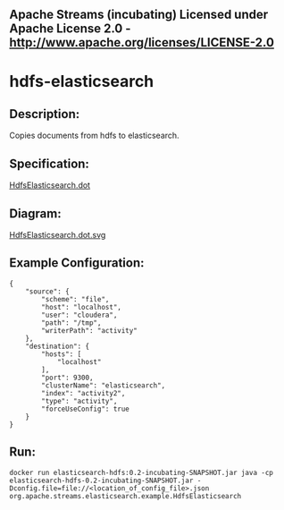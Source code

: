 Apache Streams (incubating)
Licensed under Apache License 2.0 - http://www.apache.org/licenses/LICENSE-2.0
--------------------------------------------------------------------------------

hdfs-elasticsearch
==============================

Description:
-----------------

Copies documents from hdfs to elasticsearch.

Specification:
-----------------

[HdfsElasticsearch.dot](HdfsElasticsearch.dot "HdfsElasticsearch.dot" )

Diagram:
-----------------

<a href="HdfsElasticsearch.dot.svg" target="_self">HdfsElasticsearch.dot.svg</a>

Example Configuration:
----------------------

    {
        "source": {
            "scheme": "file",
            "host": "localhost",
            "user": "cloudera",
            "path": "/tmp",
            "writerPath": "activity"
        },
        "destination": {
            "hosts": [
                "localhost"
            ],
            "port": 9300,
            "clusterName": "elasticsearch",
            "index": "activity2",
            "type": "activity",
            "forceUseConfig": true
        }
    }


Run:
--------

`docker run elasticsearch-hdfs:0.2-incubating-SNAPSHOT.jar java -cp elasticsearch-hdfs-0.2-incubating-SNAPSHOT.jar -Dconfig.file=file://<location_of_config_file>.json org.apache.streams.elasticsearch.example.HdfsElasticsearch`
